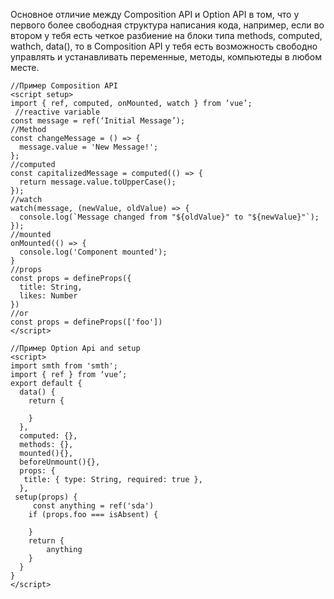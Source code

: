 Основное отличие между Composition API и Option API в том, что у первого более свободная структура написания кода, например, если во втором у тебя есть четкое разбиение на блоки типа methods, computed, wathch, data(), то в Composition API у тебя есть возможность свободно управлять и устанавливать переменные, методы, компьютеды в любом месте.

```JS
//Пример Composition API
<script setup>  
import { ref, computed, onMounted, watch } from ‘vue’;
 //reactive variable
const message = ref(‘Initial Message’);
//Method
const changeMessage = () => { 
  message.value = 'New Message!'; 
};
//computed
const capitalizedMessage = computed(() => { 
  return message.value.toUpperCase();
});
//watch
watch(message, (newValue, oldValue) => {
  console.log(`Message changed from "${oldValue}" to "${newValue}"`);
});
//mounted
onMounted(() => {
  console.log('Component mounted');
}
//props
const props = defineProps({
  title: String,
  likes: Number
})
//or
const props = defineProps(['foo'])
</script>
```

```JS
//Пример Option Api and setup
<script>
import smth from 'smth';
import { ref } from ‘vue’;
export default {
  data() {
    return {

    }
  },
  computed: {},
  methods: {},
  mounted(){},
  beforeUnmount(){},
  props: {
   title: { type: String, required: true },
  },
 setup(props) {
	 const anything = ref('sda')
    if (props.foo === isAbsent) {

    }
    return {
	    anything
    }
  }
}
</script>
```